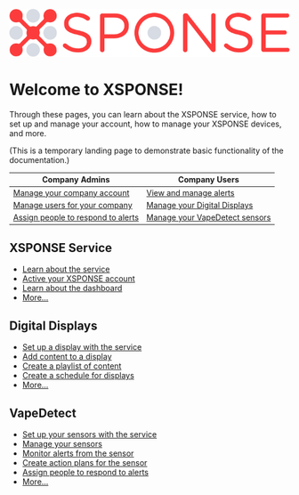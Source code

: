 ![XSPONSE logo](XSPONSE_Logo.png)
# Welcome to XSPONSE!

Through these pages, you can learn about the XSPONSE service, how to set up and manage your account, how to manage your XSPONSE devices, and more.

(This is a temporary landing page to demonstrate basic functionality of the documentation.)

| Company Admins | Company Users |
| --- | --- |
| [Manage your company account](general-ops/dashboard.md#view-or-change-the-comapny-account-information) | [View and manage alerts](general-ops/dashboard.md) |
| [Manage users for your company](general-ops/users-management.md) | [Manage your Digital Displays](digital-displays/about-digital-displays.md) |
| [Assign people to respond to alerts](general-ops/contacts-management.md) | [Manage your VapeDetect sensors](vape-detect/about-vapedetect) |

## XSPONSE Service
- [Learn about the service](general-ops/site-overview.md)
- [Active your XSPONSE account](general-ops/account-setup.md)
- [Learn about the dashboard](general-ops/dashboard.md)
- [More...](general-ops/index.md)

## Digital Displays
- [Set up a display with the service](digital-displays/display-device-setup.md)
- [Add content to a display](digital-displays/views-management.md)
- [Create a playlist of content](digital-displays/playlists-management.md)
- [Create a schedule for displays](digital-displays/schedules-management.md)
- [More...](digital-displays/index.md)

## VapeDetect
- [Set up your sensors with the service](vape-detect/sensor-device-setup.md)
- [Manage your sensors](vape-detect/vapedetect-management.md)
- [Monitor alerts from the sensor](general-ops/action-plan-logs.md)
- [Create action plans for the sensor](general-ops/action-plans.md)
- [Assign people to respond to alerts](general-ops/contacts-management.md)
- [More...](vape-detect/index.md)
